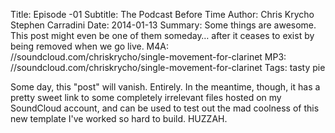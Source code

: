 Title: Episode -01
Subtitle: The Podcast Before Time
Author: Chris Krycho
        Stephen Carradini
Date: 2014-01-13
Summary: Some things are awesome. This post might even be one of them someday…
    after it ceases to exist by being removed when we go live.
M4A: //soundcloud.com/chriskrycho/single-movement-for-clarinet
MP3: //soundcloud.com/chriskrycho/single-movement-for-clarinet
Tags: tasty pie

Some day, this "post" will vanish. Entirely. In the meantime, though, it has a
pretty sweet link to some completely irrelevant files hosted on my SoundCloud
account, and can be used to test out the mad coolness of this new template I've
worked so hard to build. HUZZAH.
